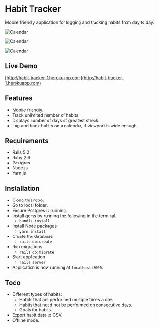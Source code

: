 # Habit Tracker
Mobile friendly application for logging and tracking habits from day to day.


![Calendar](https://res.cloudinary.com/dt6ccpxqd/image/upload/v1564790952/habit-tracker-calendar_xwmqpd.png)

![Calendar](https://res.cloudinary.com/dt6ccpxqd/image/upload/v1564790955/habit-tracker-habits-index_jjfg4w.png)

![Calendar](https://res.cloudinary.com/dt6ccpxqd/image/upload/v1564790953/habit-tracker-mobile_awrrdg.png)

## Live Demo
[http://habit-tracker-1.herokuapp.com](http://habit-tracker-1.herokuapp.com)

## Features
- Mobile friendly.
- Track unlimited number of habits.
- Displays number of days of greatest streak.
- Log and track habits on a calendar, if viewport is wide enough.

## Requirements
- Rails 5.2
- Ruby 2.6
- Postgres
- Node.js
- Yarn.js

## Installation
- Clone this repo.
- Go to local folder.
- Ensure Postgres is running.
- Install gems by running the following in the terminal.
  - `bundle install`
- Install Node packages
  - `yarn install`
- Create the database
  - `rails db:create`
- Run migrations
  - `rails db:migrate`
- Start application
  - `rails server`
- Application is now running at `localhost:3000`.

## Todo
- Different types of habits:
  - Habits that are performed multiple times a day.
  - Habits that need not be performed on consecutive days.
  - Goals for habits.
- Export habit data to CSV.
- Offline mode.
